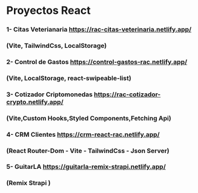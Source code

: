 # Proyectos React

### 1- Citas Veterianaria https://rac-citas-veterinaria.netlify.app/

### (Vite, TailwindCss, LocalStorage)

### 2- Control de Gastos https://control-gastos-rac.netlify.app/

### (Vite, LocalStorage, react-swipeable-list)

### 3- Cotizador Criptomonedas https://rac-cotizador-crypto.netlify.app/

### (Vite,Custom Hooks,Styled Components,Fetching Api)

### 4- CRM Clientes https://crm-react-rac.netlify.app/

### (React Router-Dom - Vite - TailwindCss - Json Server)

### 5- GuitarLA https://guitarla-remix-strapi.netlify.app/

### (Remix Strapi )
